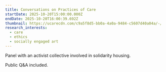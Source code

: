```yaml
---
title: Conversations on Practices of Care
startDate: 2025-10-20T15:00:00.000Z
endDate: 2025-10-20T16:00:39.692Z
thumbnail: https://ucarecdn.com/c9a5f8d5-bb0a-4a0a-9484-c5607d40a04a/-/crop/3024x3596/0,436/-/preview/
research_interests:
  - care
  - ethics
  - socially engaged art
---
```

Panel with an activist collective involved in solidarity housing. 

Public Q&A included.